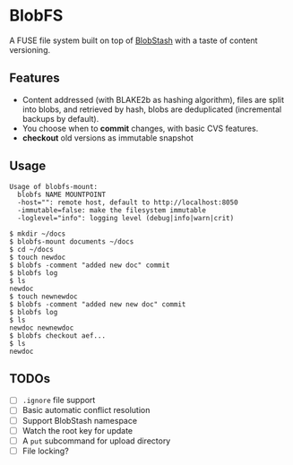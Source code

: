 # BlobFS

A FUSE file system built on top of [BlobStash](https://github.com/tsileo/blobstash) with a taste of content versioning.

## Features

 - Content addressed (with BLAKE2b as hashing algorithm), files are split into blobs, and retrieved by hash, blobs are deduplicated (incremental backups by default).
 - You choose when to **commit** changes, with basic CVS features.
 - **checkout** old versions as immutable snapshot

## Usage

```
Usage of blobfs-mount:
  blobfs NAME MOUNTPOINT
  -host="": remote host, default to http://localhost:8050
  -immutable=false: make the filesystem immutable
  -loglevel="info": logging level (debug|info|warn|crit)
```

```console
$ mkdir ~/docs
$ blobfs-mount documents ~/docs
$ cd ~/docs
$ touch newdoc
$ blobfs -comment "added new doc" commit
$ blobfs log
$ ls
newdoc
$ touch newnewdoc
$ blobfs -comment "added new new doc" commit
$ blobfs log
$ ls
newdoc newnewdoc
$ blobfs checkout aef...
$ ls
newdoc
```

## TODOs

- [ ] `.ignore` file support
- [ ] Basic automatic conflict resolution
- [ ] Support BlobStash namespace
- [ ] Watch the root key for update
- [ ] A `put` subcommand for upload directory
- [ ] File locking?
